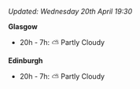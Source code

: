*Updated: Wednesday 20th April 19:30*

**Glasgow**

* 20h - 7h: :partly_sunny: Partly Cloudy

**Edinburgh**

* 20h - 7h: :partly_sunny: Partly Cloudy
